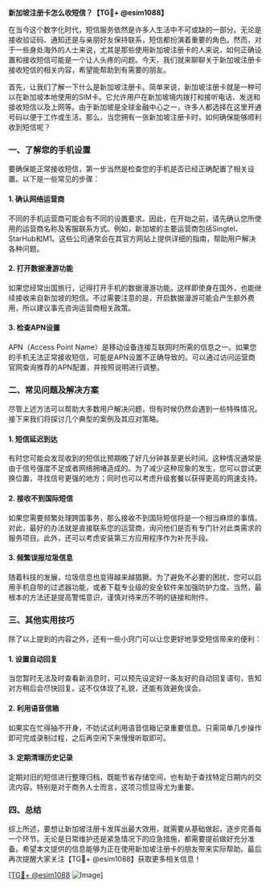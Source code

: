 **新加坡注册卡怎么收短信？【TG💪+ @esim1088】**

在当今这个数字化时代，短信服务依然是许多人生活中不可或缺的一部分。无论是接收验证码、通知还是与亲朋好友保持联系，短信都扮演着重要的角色。然而，对于一些身处海外的人士来说，尤其是那些使用新加坡注册卡的人来说，如何正确设置和接收短信可能是一个让人头疼的问题。今天，我们就来聊聊关于新加坡注册卡接收短信的相关内容，希望能帮助到有需要的朋友。

首先，让我们了解一下什么是新加坡注册卡。简单来说，新加坡注册卡就是一种可以在新加坡本地使用的SIM卡。它允许用户在新加坡境内拨打和接听电话、发送和接收短信以及上网等。由于新加坡是全球金融中心之一，许多人都选择在这里开通号码以便于工作或生活。那么，当您拥有一张新加坡注册卡时，如何确保能够顺利收到短信呢？

### **一、了解您的手机设置**

要确保能正常接收短信，第一步当然是检查您的手机是否已经正确配置了相关设置。以下是一些常见的步骤：

#### **1. 确认网络运营商**
不同的手机运营商可能会有不同的设置要求。因此，在开始之前，请先确认您所使用的运营商名称及客服联系方式。例如，新加坡的主要运营商包括Singtel、StarHub和M1。这些公司通常会在其官方网站上提供详细的指南，帮助用户解决各种问题。

#### **2. 打开数据漫游功能**
如果您经常出国旅行，记得打开手机的数据漫游功能。这样即使身在国外，也能继续接收来自新加坡的短信。不过需要注意的是，开启数据漫游可能会产生额外费用，所以建议事先咨询运营商相关政策。

#### **3. 检查APN设置**
APN（Access Point Name）是移动设备连接互联网时所需的信息之一。如果您的手机无法正常接收短信，可能是APN设置不正确导致的。可以通过访问运营商官网查询推荐的APN配置，并按照说明进行调整。

### **二、常见问题及解决方案**

尽管上述方法可以帮助大多数用户解决问题，但有时候仍然会遇到一些特殊情况。接下来我们将探讨几个典型的案例及其应对策略。

#### **1. 短信延迟到达**
有时您可能会发现收到的短信比预期晚了好几分钟甚至更长时间。这种情况通常是由于信号强度不足或者网络拥堵造成的。为了减少这种现象的发生，您可以尝试更换位置，寻找信号更强的地方；同时也可以考虑升级套餐以获得更高的网速支持。

#### **2. 接收不到国际短信**
如果您需要频繁处理跨国事务，那么接收不到国际短信将是一个相当麻烦的事情。对此，最好的办法就是直接联系您的运营商，询问他们是否有专门针对此类需求的服务项目。此外，还可以考虑安装第三方应用程序作为补充手段。

#### **3. 频繁误报垃圾信息**
随着科技的发展，垃圾信息也变得越来越猖獗。为了避免不必要的困扰，您可以启用手机自带的过滤器功能，或者下载专业级的安全软件来加强防护力度。当然，最根本的方法还是提高警惕意识，谨慎对待来历不明的链接和附件。

### **三、其他实用技巧**

除了以上提到的内容之外，还有一些小窍门可以让您更好地享受短信带来的便利：

#### **1. 设置自动回复**
当您暂时无法及时查看新消息时，可以预先设定好一条友好的自动回复语句，告知对方稍后会尽快回复。这不仅体现了礼貌，还能有效避免误会。

#### **2. 利用语音信箱**
如果实在忙得抽不开身，不妨试试利用语音信箱记录重要信息。只需简单几步操作即可完成录制过程，之后再空闲下来慢慢听取即可。

#### **3. 定期清理历史记录**
定期对旧的短信进行整理归档，既能节省存储空间，也有助于查找特定日期内的交流内容。特别是对于商务人士而言，这项习惯显得尤为重要。

### **四、总结**

综上所述，要想让新加坡注册卡发挥出最大效用，就需要从基础做起，逐步完善每一个环节。无论是日常维护还是紧急情况下的应急措施，都需要提前做好充分准备。希望本文提供的信息能够为正在使用新加坡注册卡的朋友带来实际帮助。最后再次提醒大家关注【TG💪+ @esim1088】获取更多相关信息！

[[TG💪+ @esim1088](https://t.me/s/esim1088) ![Image](https://i.postimg.cc/4NQfJmqS/Snipaste-2025-05-13-00-14-12.png)]